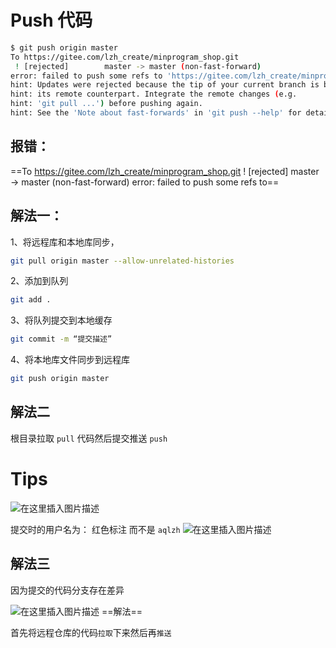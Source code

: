 ﻿# Push 代码

```bash
$ git push origin master
To https://gitee.com/lzh_create/minprogram_shop.git
 ! [rejected]        master -> master (non-fast-forward)
error: failed to push some refs to 'https://gitee.com/lzh_create/minprogram_shop.git'
hint: Updates were rejected because the tip of your current branch is behind
hint: its remote counterpart. Integrate the remote changes (e.g.
hint: 'git pull ...') before pushing again.
hint: See the 'Note about fast-forwards' in 'git push --help' for details.
```
## 报错：
==To https://gitee.com/lzh_create/minprogram_shop.git
 ! [rejected]        master -> master (non-fast-forward)
error: failed to push some refs to==


## 解法一：
1、将远程库和本地库同步，
```bash
git pull origin master --allow-unrelated-histories
```
2、添加到队列

```bash
git add .  
```
3、将队列提交到本地缓存

```bash
git commit -m “提交描述” 
```
4、将本地库文件同步到远程库

```bash
git push origin master 
```

## 解法二
根目录拉取 `pull` 代码然后提交推送 `push` 
# Tips
![在这里插入图片描述](https://img-blog.csdnimg.cn/20210203160320681.png)

提交时的用户名为： 红色标注 而不是 `aqlzh`
![在这里插入图片描述](https://img-blog.csdnimg.cn/20210203160443712.png?x-oss-process=image/watermark,type_ZmFuZ3poZW5naGVpdGk,shadow_10,text_aHR0cHM6Ly9ibG9nLmNzZG4ubmV0L1F1YW50dW1Zb3U=,size_16,color_FFFFFF,t_70)
## 解法三
因为提交的代码分支存在差异

![在这里插入图片描述](https://img-blog.csdnimg.cn/20210308110958177.png?x-oss-process=image/watermark,type_ZmFuZ3poZW5naGVpdGk,shadow_10,text_aHR0cHM6Ly9ibG9nLmNzZG4ubmV0L1F1YW50dW1Zb3U=,size_16,color_FFFFFF,t_70)
==解法==

首先将远程仓库的代码`拉取`下来然后再`推送`
